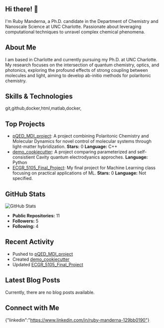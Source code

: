 ## Hi there! 👋

I'm Ruby Manderna, a Ph.D. candidate in the Department of Chemistry and Nanoscale Science at UNC Charlotte. Passionate about leveraging computational techniques to unravel complex chemical phenomena.

## About Me

I am based in Charlotte and currently pursuing my Ph.D. at UNC Charlotte. My research focuses on the intersection of quantum chemistry, optics, and photonics, exploring the profound effects of strong coupling between molecules and light, aiming to develop ab-initio methods for polaritonic chemistry. 

## Skills & Technologies

git,github,docker,html,matlab,docker,

## Top Projects

- [pQED_MDI_project](https://github.com/rubymanderna/pQED_MDI_project): A project combining Polaritonic Chemistry and Molecular Dynamics for novel control of molecular systems through light-matter hybridization. **Stars:** 0 **Language:** C++ 
- [demo_cookiecutter](https://github.com/rubymanderna/SCQED-PCQED.git): A project comparing parameterized and self-consistient Cavity quantum electrodyanics approches. **Language:** Python 
- [ECGR_5105_Final_Project](https://github.com/rubymanderna/ECGR_5105_Final_Project): My final project for Machine Learning class focusing on practical applications of ML. **Stars:** 0 **Language:** Not specified.

## GitHub Stats

![GitHub Stats](https://github-readme-stats.vercel.app/api?username=rubymanderna&show_icons=true&theme=radical)

- **Public Repositories:** 11
- **Followers:** 5
- **Following:** 4

## Recent Activity

- Pushed to [pQED_MDI_project](https://github.com/rubymanderna/pQED_MDI_project)
- Created [demo_cookiecutter](https://github.com/rubymanderna/demo_cookiecutter)
- Updated [ECGR_5105_Final_Project](https://github.com/rubymanderna/ECGR_5105_Final_Project)

## Latest Blog Posts

Currently, there are no blog posts available.

## Connect with Me

{"linkedin":"https://www.linkedin.com/in/ruby-manderna-129bb0190"}